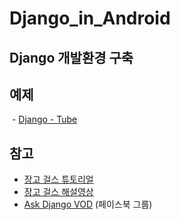 # Django_in_Android

## Django 개발환경 구축

## 예제

  - [Django - Tube](https://www.gitbook.com/book/djangogirlsseoul/django-tube/details)

## 참고

  - [장고 걸스 튜토리얼](https://tutorial.djangogirls.org/ko/)
  - [장고 걸스 해설영상]( https://nomade.kr/vod/djangogirls/)
  - [Ask Django VOD](https://nomade.kr/vod/) (페이스북 그룹)
